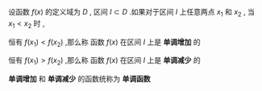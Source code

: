 
设函数 $f(x)$ 的定义域为 $D$ , 区间 $I \subset D$ .如果对于区间 $I$ 上任意两点 $x_1$ 和 $x_2$ , 当 $x_1 < x_2$ 时 ,

恒有 $f(x_1) < f(x_2)$ ,那么称 函数 $f(x)$ 在区间 $I$ 上是 **单调增加** 的

恒有 $f(x_1) > f(x_2)$ ,那么称 函数 $f(x)$ 在区间 $I$ 上是 **单调减少** 的

**单调增加** 和 **单调减少** 的函数统称为 **单调函数**